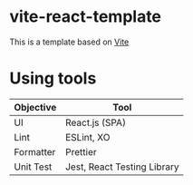 # vite-react-template

This is a template based on [Vite](https://vitejs.dev/)

# Using tools

Objective|Tool
---|---
UI|React.js (SPA)
Lint|ESLint, XO
Formatter|Prettier
Unit Test|Jest, React Testing Library
